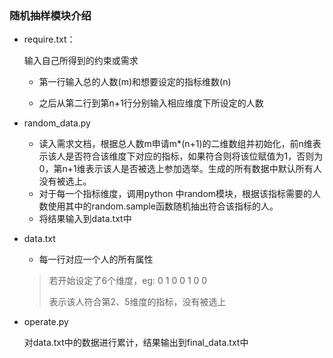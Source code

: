 ### 随机抽样模块介绍

- require.txt：

  输入自己所得到的约束或需求

  - 第一行输入总的人数(m)和想要设定的指标维数(n)

  - 之后从第二行到第n+1行分别输入相应维度下所设定的人数

- random_data\.py

  - 读入需求文档，根据总人数m申请m\*(n+1)的二维数组并初始化，前n维表示该人是否符合该维度下对应的指标，如果符合则将该位赋值为1，否则为0，第n+1维表示该人是否被选上参加选举。生成的所有数据中默认所有人没有被选上。
  - 对于每一个指标维度，调用python 中random模块，根据该指标需要的人数使用其中的random.sample函数随机抽出符合该指标的人。
  - 将结果输入到data.txt中

- data.txt

  - 每一行对应一个人的所有属性

   > 若开始设定了6个维度，eg:
   > 0 1 0 0 1 0 0 
   >
   > 表示该人符合第2、5维度的指标，没有被选上

- operate.py

  对data.txt中的数据进行累计，结果输出到final_data.txt中